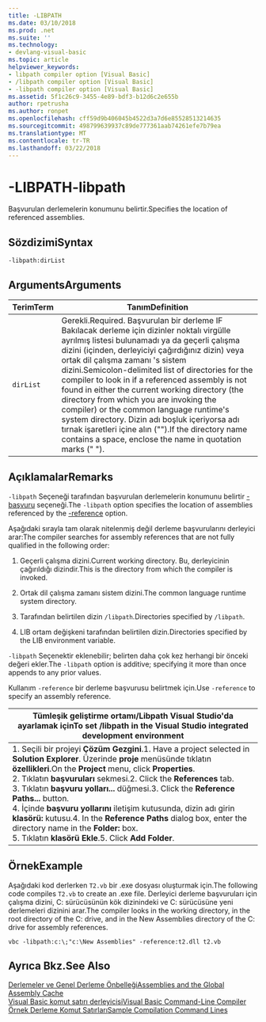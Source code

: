 ```yaml
---
title: -LIBPATH
ms.date: 03/10/2018
ms.prod: .net
ms.suite: ''
ms.technology:
- devlang-visual-basic
ms.topic: article
helpviewer_keywords:
- libpath compiler option [Visual Basic]
- /libpath compiler option [Visual Basic]
- -libpath compiler option [Visual Basic]
ms.assetid: 5f1c26c9-3455-4e89-bdf3-b12d6c2e655b
author: rpetrusha
ms.author: ronpet
ms.openlocfilehash: cff59d9b406045b4522d3a7d6e85528513214635
ms.sourcegitcommit: 498799639937c89de777361aab74261efe7b79ea
ms.translationtype: MT
ms.contentlocale: tr-TR
ms.lasthandoff: 03/22/2018
---
```

# <a name="-libpath"></a><span data-ttu-id="87c4c-102">-LIBPATH</span><span class="sxs-lookup"><span data-stu-id="87c4c-102">-libpath</span></span>
<span data-ttu-id="87c4c-103">Başvurulan derlemelerin konumunu belirtir.</span><span class="sxs-lookup"><span data-stu-id="87c4c-103">Specifies the location of referenced assemblies.</span></span>  
  
## <a name="syntax"></a><span data-ttu-id="87c4c-104">Sözdizimi</span><span class="sxs-lookup"><span data-stu-id="87c4c-104">Syntax</span></span>  
  
```  
-libpath:dirList  
```  
  
## <a name="arguments"></a><span data-ttu-id="87c4c-105">Arguments</span><span class="sxs-lookup"><span data-stu-id="87c4c-105">Arguments</span></span>  
  
|<span data-ttu-id="87c4c-106">Terim</span><span class="sxs-lookup"><span data-stu-id="87c4c-106">Term</span></span>|<span data-ttu-id="87c4c-107">Tanım</span><span class="sxs-lookup"><span data-stu-id="87c4c-107">Definition</span></span>|  
|---|---|  
|`dirList`|<span data-ttu-id="87c4c-108">Gerekli.</span><span class="sxs-lookup"><span data-stu-id="87c4c-108">Required.</span></span> <span data-ttu-id="87c4c-109">Başvurulan bir derleme IF Bakılacak derleme için dizinler noktalı virgülle ayrılmış listesi bulunamadı ya da geçerli çalışma dizini (içinden, derleyiciyi çağırdığınız dizin) veya ortak dil çalışma zamanı 's sistem dizini.</span><span class="sxs-lookup"><span data-stu-id="87c4c-109">Semicolon-delimited list of directories for the compiler to look in if a referenced assembly is not found in either the current working directory (the directory from which you are invoking the compiler) or the common language runtime's system directory.</span></span> <span data-ttu-id="87c4c-110">Dizin adı boşluk içeriyorsa adı tırnak işaretleri içine alın ("").</span><span class="sxs-lookup"><span data-stu-id="87c4c-110">If the directory name contains a space, enclose the name in quotation marks (" ").</span></span>|  
  
## <a name="remarks"></a><span data-ttu-id="87c4c-111">Açıklamalar</span><span class="sxs-lookup"><span data-stu-id="87c4c-111">Remarks</span></span>  
 <span data-ttu-id="87c4c-112">`-libpath` Seçeneği tarafından başvurulan derlemelerin konumunu belirtir [-başvuru](../../../visual-basic/reference/command-line-compiler/reference.md) seçeneği.</span><span class="sxs-lookup"><span data-stu-id="87c4c-112">The `-libpath` option specifies the location of assemblies referenced by the [-reference](../../../visual-basic/reference/command-line-compiler/reference.md) option.</span></span>  
  
 <span data-ttu-id="87c4c-113">Aşağıdaki sırayla tam olarak nitelenmiş değil derleme başvurularını derleyici arar:</span><span class="sxs-lookup"><span data-stu-id="87c4c-113">The compiler searches for assembly references that are not fully qualified in the following order:</span></span>  
  
1.  <span data-ttu-id="87c4c-114">Geçerli çalışma dizini.</span><span class="sxs-lookup"><span data-stu-id="87c4c-114">Current working directory.</span></span> <span data-ttu-id="87c4c-115">Bu, derleyicinin çağırıldığı dizindir.</span><span class="sxs-lookup"><span data-stu-id="87c4c-115">This is the directory from which the compiler is invoked.</span></span>  
  
2.  <span data-ttu-id="87c4c-116">Ortak dil çalışma zamanı sistem dizini.</span><span class="sxs-lookup"><span data-stu-id="87c4c-116">The common language runtime system directory.</span></span>  
  
3.  <span data-ttu-id="87c4c-117">Tarafından belirtilen dizin `/libpath`.</span><span class="sxs-lookup"><span data-stu-id="87c4c-117">Directories specified by `/libpath`.</span></span>  
  
4.  <span data-ttu-id="87c4c-118">LIB ortam değişkeni tarafından belirtilen dizin.</span><span class="sxs-lookup"><span data-stu-id="87c4c-118">Directories specified by the LIB environment variable.</span></span>  
  
 <span data-ttu-id="87c4c-119">`-libpath` Seçenektir eklenebilir; belirten daha çok kez herhangi bir önceki değeri ekler.</span><span class="sxs-lookup"><span data-stu-id="87c4c-119">The `-libpath` option is additive; specifying it more than once appends to any prior values.</span></span>  
  
 <span data-ttu-id="87c4c-120">Kullanım `-reference` bir derleme başvurusu belirtmek için.</span><span class="sxs-lookup"><span data-stu-id="87c4c-120">Use `-reference` to specify an assembly reference.</span></span>  
  
|<span data-ttu-id="87c4c-121">Tümleşik geliştirme ortamı/Libpath Visual Studio'da ayarlamak için</span><span class="sxs-lookup"><span data-stu-id="87c4c-121">To set /libpath in the Visual Studio integrated development environment</span></span>|  
|---|  
|<span data-ttu-id="87c4c-122">1.  Seçili bir projeyi **Çözüm Gezgini**.</span><span class="sxs-lookup"><span data-stu-id="87c4c-122">1.  Have a project selected in **Solution Explorer**.</span></span> <span data-ttu-id="87c4c-123">Üzerinde **proje** menüsünde tıklatın **özellikleri**.</span><span class="sxs-lookup"><span data-stu-id="87c4c-123">On the **Project** menu, click **Properties**.</span></span> <br /><span data-ttu-id="87c4c-124">2.  Tıklatın **başvuruları** sekmesi.</span><span class="sxs-lookup"><span data-stu-id="87c4c-124">2.  Click the **References** tab.</span></span><br /><span data-ttu-id="87c4c-125">3.  Tıklatın **başvuru yolları...** düğmesi.</span><span class="sxs-lookup"><span data-stu-id="87c4c-125">3.  Click the **Reference Paths...** button.</span></span><br /><span data-ttu-id="87c4c-126">4.  İçinde **başvuru yollarını** iletişim kutusunda, dizin adı girin **klasörü:** kutusu.</span><span class="sxs-lookup"><span data-stu-id="87c4c-126">4.  In the **Reference Paths** dialog box, enter the directory name in the **Folder:** box.</span></span><br /><span data-ttu-id="87c4c-127">5.  Tıklatın **klasörü Ekle**.</span><span class="sxs-lookup"><span data-stu-id="87c4c-127">5.  Click **Add Folder**.</span></span>|  
  
## <a name="example"></a><span data-ttu-id="87c4c-128">Örnek</span><span class="sxs-lookup"><span data-stu-id="87c4c-128">Example</span></span>  
 <span data-ttu-id="87c4c-129">Aşağıdaki kod derlerken `T2.vb` bir .exe dosyası oluşturmak için.</span><span class="sxs-lookup"><span data-stu-id="87c4c-129">The following code compiles `T2.vb` to create an .exe file.</span></span> <span data-ttu-id="87c4c-130">Derleyici derleme başvuruları için çalışma dizini, C: sürücüsünün kök dizinindeki ve C: sürücüsüne yeni derlemeleri dizinini arar.</span><span class="sxs-lookup"><span data-stu-id="87c4c-130">The compiler looks in the working directory, in the root directory of the C: drive, and in the New Assemblies directory of the C: drive for assembly references.</span></span>  
  
```console  
vbc -libpath:c:\;"c:\New Assemblies" -reference:t2.dll t2.vb  
```  
  
## <a name="see-also"></a><span data-ttu-id="87c4c-131">Ayrıca Bkz.</span><span class="sxs-lookup"><span data-stu-id="87c4c-131">See Also</span></span>  
 [<span data-ttu-id="87c4c-132">Derlemeler ve Genel Derleme Önbelleği</span><span class="sxs-lookup"><span data-stu-id="87c4c-132">Assemblies and the Global Assembly Cache</span></span>](../../../visual-basic/programming-guide/concepts/assemblies-gac/index.md)  
 [<span data-ttu-id="87c4c-133">Visual Basic komut satırı derleyicisi</span><span class="sxs-lookup"><span data-stu-id="87c4c-133">Visual Basic Command-Line Compiler</span></span>](../../../visual-basic/reference/command-line-compiler/index.md)  
 [<span data-ttu-id="87c4c-134">Örnek Derleme Komut Satırları</span><span class="sxs-lookup"><span data-stu-id="87c4c-134">Sample Compilation Command Lines</span></span>](../../../visual-basic/reference/command-line-compiler/sample-compilation-command-lines.md)
